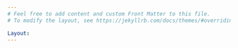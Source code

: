```yaml
---
# Feel free to add content and custom Front Matter to this file.
# To modify the layout, see https://jekyllrb.com/docs/themes/#overriding-theme-defaults

Layout:
---
```

